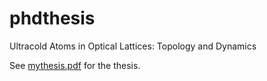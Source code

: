 # phdthesis
Ultracold Atoms in Optical Lattices: Topology and Dynamics

See [mythesis.pdf](mythesis/main.pdf) for the thesis. 
